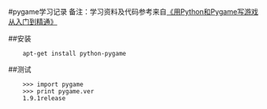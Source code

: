 #pygame学习记录
备注：学习资料及代码参考来自<a href="http://simple-is-better.com/news/361">《用Python和Pygame写游戏从入门到精通》</a>

##安装

        apt-get install python-pygame


##测试

        >>> import pygame
        >>> print pygame.ver
        1.9.1release